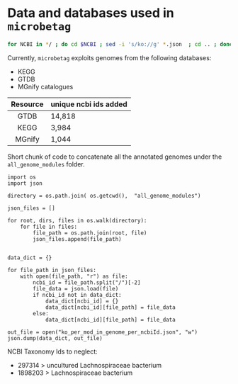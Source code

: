 # Data and databases used in `microbetag`

```bash
for NCBI in */ ; do cd $NCBI ; sed -i 's/ko://g' *.json  ; cd .. ; done
```


Currently, `microbetag` exploits genomes from the following databases:

* KEGG
* GTDB
* MGnify catalogues

| Resource | unique ncbi ids added |
| :------: | :-------------------- |
|   GTDB   | 14,818                |
|   KEGG   | 3,984                 |
|  MGnify  | 1,044                 |



Short chunk of code to concatenate all the annotated genomes under the `all_genome_modules` folder.

```
import os
import json

directory = os.path.join( os.getcwd(),  "all_genome_modules")

json_files = []

for root, dirs, files in os.walk(directory):
    for file in files:
        file_path = os.path.join(root, file)
        json_files.append(file_path)


data_dict = {}

for file_path in json_files:
    with open(file_path, "r") as file:
        ncbi_id = file_path.split("/")[-2]
        file_data = json.load(file)
        if ncbi_id not in data_dict:
            data_dict[ncbi_id] = {}
            data_dict[ncbi_id][file_path] = file_data
        else:
            data_dict[ncbi_id][file_path] = file_data

out_file = open("ko_per_mod_in_genome_per_ncbiId.json", "w")
json.dump(data_dict, out_file)
```

NCBI Taxonomy Ids to neglect:

- 297314 > uncultured Lachnospiraceae bacterium
- 1898203 > Lachnospiraceae bacterium
 

